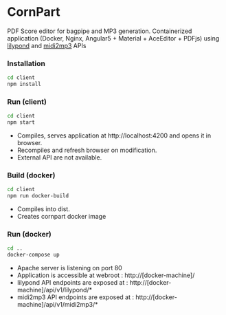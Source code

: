 # CornPart
PDF Score editor for bagpipe and MP3 generation.
Containerized application (Docker, Nginx, Angular5 + Material + AceEditor + PDFjs) using [lilypond](https://github.com/GGracieux/lilypond-api) and [midi2mp3](https://github.com/GGracieux/midi2mp3-api) APIs

### Installation
```bash
cd client
npm install
```
	
### Run (client)
```bash
cd client
npm start
```
- Compiles, serves application at http://localhost:4200 and opens it in browser.
- Recompiles and refresh browser on modification.
- External API are not available.


### Build (docker)
```bash
cd client
npm run docker-build
```
- Compiles into dist.
- Creates cornpart docker image


### Run (docker)
```bash
cd ..
docker-compose up
```
- Apache server is listening on port 80
- Application is accessible at webroot : http://[docker-machine]/
- lilypond API endpoints are exposed at : http://[docker-machine]/api/v1/lilypond/*
- midi2mp3 API endpoints are exposed at : http://[docker-machine]/api/v1/midi2mp3/*


